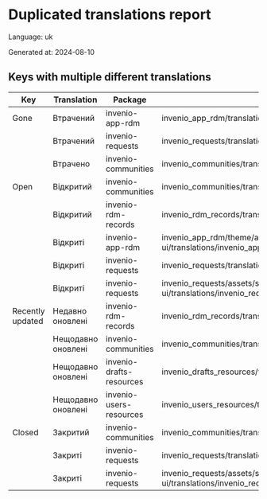 # Duplicated translations report

Language: uk

Generated at: 2024-08-10


## Keys with multiple different translations


| Key | Translation | Package | File |
| --- | --- | --- | --- |
| Gone| Втрачений | invenio-app-rdm | invenio_app_rdm/translations/uk/LC_MESSAGES/messages.po |
|| Втрачений | invenio-requests | invenio_requests/translations/uk/LC_MESSAGES/messages.po |
|| Втрачено | invenio-communities | invenio_communities/translations/uk/LC_MESSAGES/messages.po |
| Open| Відкритий | invenio-communities | invenio_communities/translations/uk/LC_MESSAGES/messages.po |
|| Відкритий | invenio-rdm-records | invenio_rdm_records/translations/uk/LC_MESSAGES/messages.po |
|| Відкриті | invenio-app-rdm | invenio_app_rdm/theme/assets/semantic-ui/translations/invenio_app_rdm/messages/uk/messages.po |
|| Відкриті | invenio-requests | invenio_requests/translations/uk/LC_MESSAGES/messages.po |
|| Відкриті | invenio-requests | invenio_requests/assets/semantic-ui/translations/invenio_requests/messages/uk/messages.po |
| Recently updated| Недавно оновлені | invenio-rdm-records | invenio_rdm_records/translations/uk/LC_MESSAGES/messages.po |
|| Нещодавно оновлені | invenio-communities | invenio_communities/translations/uk/LC_MESSAGES/messages.po |
|| Нещодавно оновлені | invenio-drafts-resources | invenio_drafts_resources/translations/uk/LC_MESSAGES/messages.po |
|| Нещодавно оновлені | invenio-users-resources | invenio_users_resources/translations/uk/LC_MESSAGES/messages.po |
| Closed| Закритий | invenio-communities | invenio_communities/translations/uk/LC_MESSAGES/messages.po |
|| Закриті | invenio-requests | invenio_requests/translations/uk/LC_MESSAGES/messages.po |
|| Закриті | invenio-requests | invenio_requests/assets/semantic-ui/translations/invenio_requests/messages/uk/messages.po |
